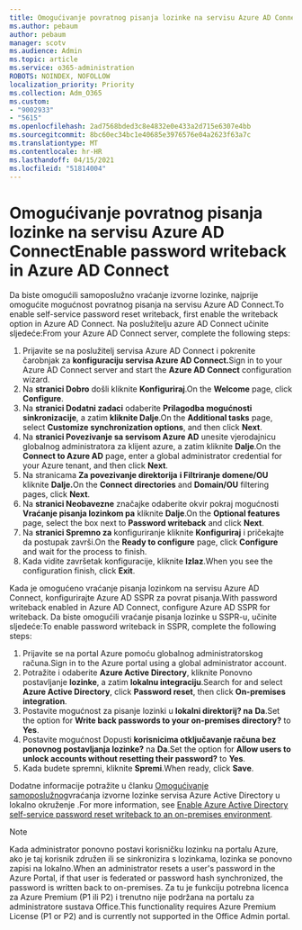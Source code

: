 ```yaml
---
title: Omogućivanje povratnog pisanja lozinke na servisu Azure AD Connect
ms.author: pebaum
author: pebaum
manager: scotv
ms.audience: Admin
ms.topic: article
ms.service: o365-administration
ROBOTS: NOINDEX, NOFOLLOW
localization_priority: Priority
ms.collection: Adm_O365
ms.custom:
- "9002933"
- "5615"
ms.openlocfilehash: 2ad7568bded3c8e4832e0e433a2d715e6307e4bb
ms.sourcegitcommit: 8bc60ec34bc1e40685e3976576e04a2623f63a7c
ms.translationtype: MT
ms.contentlocale: hr-HR
ms.lasthandoff: 04/15/2021
ms.locfileid: "51814004"
---
```

# <a name="enable-password-writeback-in-azure-ad-connect"></a><span data-ttu-id="06e23-102">Omogućivanje povratnog pisanja lozinke na servisu Azure AD Connect</span><span class="sxs-lookup"><span data-stu-id="06e23-102">Enable password writeback in Azure AD Connect</span></span>

<span data-ttu-id="06e23-103">Da biste omogućili samoposlužno vraćanje izvorne lozinke, najprije omogućite mogućnost povratnog pisanja na servisu Azure AD Connect.</span><span class="sxs-lookup"><span data-stu-id="06e23-103">To enable self-service password reset writeback, first enable the writeback option in Azure AD Connect.</span></span> <span data-ttu-id="06e23-104">Na poslužitelju azure AD Connect učinite sljedeće:</span><span class="sxs-lookup"><span data-stu-id="06e23-104">From your Azure AD Connect server, complete the following steps:</span></span>

1. <span data-ttu-id="06e23-105">Prijavite se na poslužitelj servisa Azure AD Connect i pokrenite čarobnjak za **konfiguraciju servisa Azure AD Connect.**</span><span class="sxs-lookup"><span data-stu-id="06e23-105">Sign in to your Azure AD Connect server and start the **Azure AD Connect** configuration wizard.</span></span>
2. <span data-ttu-id="06e23-106">Na **stranici Dobro** došli kliknite **Konfiguriraj**.</span><span class="sxs-lookup"><span data-stu-id="06e23-106">On the **Welcome** page, click **Configure**.</span></span>
3. <span data-ttu-id="06e23-107">Na **stranici Dodatni zadaci** odaberite **Prilagodba mogućnosti sinkronizacije**, a zatim **kliknite Dalje**.</span><span class="sxs-lookup"><span data-stu-id="06e23-107">On the **Additional tasks** page, select **Customize synchronization options**, and then click **Next**.</span></span>
4. <span data-ttu-id="06e23-108">Na **stranici Povezivanje sa servisom Azure AD** unesite vjerodajnicu globalnog administratora za klijent azure, a zatim kliknite **Dalje**.</span><span class="sxs-lookup"><span data-stu-id="06e23-108">On the **Connect to Azure AD** page, enter a global administrator credential for your Azure tenant, and then click **Next**.</span></span>
5. <span data-ttu-id="06e23-109">Na stranicama **Za povezivanje direktorija** **i Filtriranje domene/OU** kliknite **Dalje.**</span><span class="sxs-lookup"><span data-stu-id="06e23-109">On the **Connect directories** and **Domain/OU** filtering pages, click **Next**.</span></span>
6. <span data-ttu-id="06e23-110">Na **stranici Neobavezne** značajke odaberite okvir pokraj mogućnosti **Vraćanje pisanja lozinkom pa** kliknite **Dalje**.</span><span class="sxs-lookup"><span data-stu-id="06e23-110">On the **Optional features** page, select the box next to **Password writeback** and click **Next**.</span></span>
7. <span data-ttu-id="06e23-111">Na **stranici Spremno za** konfiguriranje kliknite **Konfiguriraj** i pričekajte da postupak završi.</span><span class="sxs-lookup"><span data-stu-id="06e23-111">On the **Ready to configure** page, click **Configure** and wait for the process to finish.</span></span>
8. <span data-ttu-id="06e23-112">Kada vidite završetak konfiguracije, kliknite **Izlaz**.</span><span class="sxs-lookup"><span data-stu-id="06e23-112">When you see the configuration finish, click **Exit**.</span></span>

<span data-ttu-id="06e23-113">Kada je omogućeno vraćanje pisanja lozinkom na servisu Azure AD Connect, konfigurirajte Azure AD SSPR za povrat pisanja.</span><span class="sxs-lookup"><span data-stu-id="06e23-113">With password writeback enabled in Azure AD Connect, configure Azure AD SSPR for writeback.</span></span>  <span data-ttu-id="06e23-114">Da biste omogućili vraćanje pisanja lozinke u SSPR-u, učinite sljedeće:</span><span class="sxs-lookup"><span data-stu-id="06e23-114">To enable password writeback in SSPR, complete the following steps:</span></span>

1. <span data-ttu-id="06e23-115">Prijavite se na portal Azure pomoću globalnog administratorskog računa.</span><span class="sxs-lookup"><span data-stu-id="06e23-115">Sign in to the Azure portal using a global administrator account.</span></span>
2. <span data-ttu-id="06e23-116">Potražite i odaberite **Azure Active Directory**, kliknite Ponovno postavljanje **lozinke**, a zatim **lokalnu integraciju**.</span><span class="sxs-lookup"><span data-stu-id="06e23-116">Search for and select **Azure Active Directory**, click **Password reset**, then click **On-premises integration**.</span></span>
3. <span data-ttu-id="06e23-117">Postavite mogućnost za pisanje lozinki u **lokalni direktorij? na** **Da**.</span><span class="sxs-lookup"><span data-stu-id="06e23-117">Set the option for **Write back passwords to your on-premises directory?** to **Yes**.</span></span>
4. <span data-ttu-id="06e23-118">Postavite mogućnost Dopusti **korisnicima otključavanje računa bez ponovnog postavljanja lozinke?** na **Da**.</span><span class="sxs-lookup"><span data-stu-id="06e23-118">Set the option for **Allow users to unlock accounts without resetting their password?** to **Yes**.</span></span>
5. <span data-ttu-id="06e23-119">Kada budete spremni, kliknite **Spremi**.</span><span class="sxs-lookup"><span data-stu-id="06e23-119">When ready, click **Save**.</span></span>

<span data-ttu-id="06e23-120">Dodatne informacije potražite u članku [Omogućivanje samoposlužnog](https://docs.microsoft.com/azure/active-directory/authentication/tutorial-enable-sspr-writeback)vraćanja izvorne lozinke servisa Azure Active Directory u lokalno okruženje .</span><span class="sxs-lookup"><span data-stu-id="06e23-120">For more information, see [Enable Azure Active Directory self-service password reset writeback to an on-premises environment](https://docs.microsoft.com/azure/active-directory/authentication/tutorial-enable-sspr-writeback).</span></span>

> [!NOTE]
>  <span data-ttu-id="06e23-121">Kada administrator ponovno postavi korisničku lozinku na portalu Azure, ako je taj korisnik združen ili se sinkronizira s lozinkama, lozinka se ponovno zapisi na lokalno.</span><span class="sxs-lookup"><span data-stu-id="06e23-121">When an administrator resets a user's password in the Azure Portal, if that user is federated or password hash synchronized, the password is written back to on-premises.</span></span> <span data-ttu-id="06e23-122">Za tu je funkciju potrebna licenca za Azure Premium (P1 ili P2) i trenutno nije podržana na portalu za administratore sustava Office.</span><span class="sxs-lookup"><span data-stu-id="06e23-122">This functionality requires Azure Premium License (P1 or P2) and is currently not supported in the Office Admin portal.</span></span>
